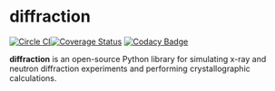 # diffraction

[![Circle CI](https://circleci.com/gh/noahwaterfieldprice/diffraction.svg?style=shield)](https://circleci.com/gh/noahwaterfieldprice/diffraction)[![Coverage Status](https://coveralls.io/repos/noahwaterfieldprice/diffraction/badge.svg?branch=master&service=github)](https://coveralls.io/github/noahwaterfieldprice/diffraction?branch=master) [![Codacy Badge](https://api.codacy.com/project/badge/2cc4cc09e432421194f55076f2aefa4f)](https://www.codacy.com/app/noahwaterfieldprice/diffraction)

**diffraction** is an open-source Python library for simulating x-ray and neutron diffraction experiments and performing crystallographic calculations.